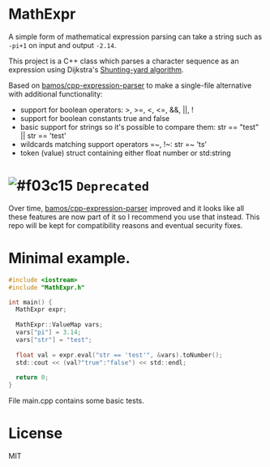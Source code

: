 # MathExpr
A simple form of mathematical expression parsing can take a string such
as `-pi+1` on input and output `-2.14`.

This project is a C++ class which parses a character sequence as an expression using Dijkstra's
[Shunting-yard algorithm](http://en.wikipedia.org/wiki/Shunting-yard_algorithm).

Based on [bamos/cpp-expression-parser](https://github.com/bamos/cpp-expression-parser/) to make a single-file alternative with additional functionality:
- support for boolean operators: >, >=, <, <=, &&, ||, !
- support for boolean constants true and false
- basic support for strings so it's possible to compare them: str == "test" || str == 'test'
- wildcards matching support operators =~, !~: str =~ 't*s*'
- token (value) struct containing either float number or std:string

# ![#f03c15](https://placehold.it/15/f03c15/000000?text=+) `Deprecated`

Over time, [bamos/cpp-expression-parser](https://github.com/bamos/cpp-expression-parser/) improved and it looks like all these features are now part of it so I recommend you use that instead. This repo will be kept for compatibility reasons and eventual security fixes.

# Minimal example.

```C
#include <iostream>
#include "MathExpr.h"

int main() {
  MathExpr expr;
  
  MathExpr::ValueMap vars;
  vars["pi"] = 3.14;
  vars["str"] = "test";
  
  float val = expr.eval("str == 'test'", &vars).toNumber();
  std::cout << (val?"true":"false") << std::endl;
  
  return 0;
}
```

File main.cpp contains some basic tests.

# License
MIT

